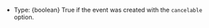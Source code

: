 <!-- YAML
added: v14.5.0
-->

* Type: {boolean} True if the event was created with the `cancelable` option.


